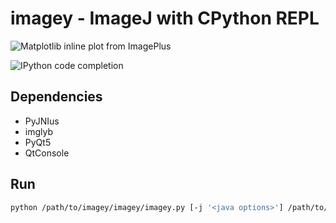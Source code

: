 # imagey - ImageJ with CPython REPL

![Matplotlib inline plot from ImagePlus](https://gist.githubusercontent.com/hanslovsky/4e0ec6dbb64d01186ac7f9f2a942257c/raw/79d7789172afb128ca913b207e89b59e04291814/imagej-qtconsole.png)

![IPython code completion](https://gist.githubusercontent.com/hanslovsky/4e0ec6dbb64d01186ac7f9f2a942257c/raw/79d7789172afb128ca913b207e89b59e04291814/imagej-qtconsole-autocomplete.png)

## Dependencies
 - PyJNIus
 - imglyb
 - PyQt5
 - QtConsole
 
## Run
```bash
python /path/to/imagey/imagey/imagey.py [-j '<java options>'] /path/to/Fiji.app
```
